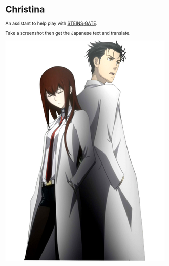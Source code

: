 # Christina

An assistant to help play with [STEINS;GATE](https://store.steampowered.com/app/412830/STEINSGATE/).

Take a screenshot then get the Japanese text and translate.

![Okabe-Rintaro-and-Makise-Kurisu-Steins-Gate.png](./assets/Okabe-Rintaro-and-Makise-Kurisu-Steins-Gate.png)
